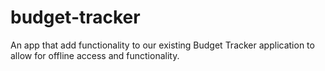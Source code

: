 # budget-tracker
An app that add functionality to our existing Budget Tracker application to allow for offline access and functionality.
